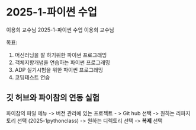 # 2025-1-파이썬 수업
이용희 교수님 2025-1-파이썬 수업
이용희 교수님

목표: 

1. 머신러닝을 잘 하기위한 파이썬 프로그래밍
2. 객체지향개념을 연습하는 파이썬 프로그래밍
3. ADP 실기시험을 위한 파이썬 프로그래밍
4. 코딩테스트 연습

## 깃 허브와 파이참의 연동 실험
파이참의 파일 메뉴 -> 버전 관리에 있는 프로젝트 - > Git hub 선택
-> 원하는 리파지토리 선택 (2025-1pythonclass) -> 원하는 디렉토리 선택 ->
**복제** 선택